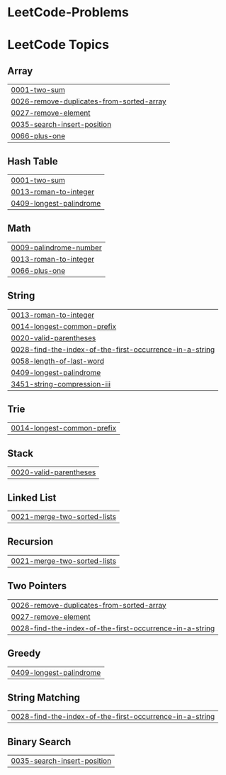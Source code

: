 # LeetCode-Problems
<!---LeetCode Topics Start-->
# LeetCode Topics
## Array
|  |
| ------- |
| [0001-two-sum](https://github.com/MohammedAmr04/LeetCode-Problems/tree/master/0001-two-sum) |
| [0026-remove-duplicates-from-sorted-array](https://github.com/MohammedAmr04/LeetCode-Problems/tree/master/0026-remove-duplicates-from-sorted-array) |
| [0027-remove-element](https://github.com/MohammedAmr04/LeetCode-Problems/tree/master/0027-remove-element) |
| [0035-search-insert-position](https://github.com/MohammedAmr04/LeetCode-Problems/tree/master/0035-search-insert-position) |
| [0066-plus-one](https://github.com/MohammedAmr04/LeetCode-Problems/tree/master/0066-plus-one) |
## Hash Table
|  |
| ------- |
| [0001-two-sum](https://github.com/MohammedAmr04/LeetCode-Problems/tree/master/0001-two-sum) |
| [0013-roman-to-integer](https://github.com/MohammedAmr04/LeetCode-Problems/tree/master/0013-roman-to-integer) |
| [0409-longest-palindrome](https://github.com/MohammedAmr04/LeetCode-Problems/tree/master/0409-longest-palindrome) |
## Math
|  |
| ------- |
| [0009-palindrome-number](https://github.com/MohammedAmr04/LeetCode-Problems/tree/master/0009-palindrome-number) |
| [0013-roman-to-integer](https://github.com/MohammedAmr04/LeetCode-Problems/tree/master/0013-roman-to-integer) |
| [0066-plus-one](https://github.com/MohammedAmr04/LeetCode-Problems/tree/master/0066-plus-one) |
## String
|  |
| ------- |
| [0013-roman-to-integer](https://github.com/MohammedAmr04/LeetCode-Problems/tree/master/0013-roman-to-integer) |
| [0014-longest-common-prefix](https://github.com/MohammedAmr04/LeetCode-Problems/tree/master/0014-longest-common-prefix) |
| [0020-valid-parentheses](https://github.com/MohammedAmr04/LeetCode-Problems/tree/master/0020-valid-parentheses) |
| [0028-find-the-index-of-the-first-occurrence-in-a-string](https://github.com/MohammedAmr04/LeetCode-Problems/tree/master/0028-find-the-index-of-the-first-occurrence-in-a-string) |
| [0058-length-of-last-word](https://github.com/MohammedAmr04/LeetCode-Problems/tree/master/0058-length-of-last-word) |
| [0409-longest-palindrome](https://github.com/MohammedAmr04/LeetCode-Problems/tree/master/0409-longest-palindrome) |
| [3451-string-compression-iii](https://github.com/MohammedAmr04/LeetCode-Problems/tree/master/3451-string-compression-iii) |
## Trie
|  |
| ------- |
| [0014-longest-common-prefix](https://github.com/MohammedAmr04/LeetCode-Problems/tree/master/0014-longest-common-prefix) |
## Stack
|  |
| ------- |
| [0020-valid-parentheses](https://github.com/MohammedAmr04/LeetCode-Problems/tree/master/0020-valid-parentheses) |
## Linked List
|  |
| ------- |
| [0021-merge-two-sorted-lists](https://github.com/MohammedAmr04/LeetCode-Problems/tree/master/0021-merge-two-sorted-lists) |
## Recursion
|  |
| ------- |
| [0021-merge-two-sorted-lists](https://github.com/MohammedAmr04/LeetCode-Problems/tree/master/0021-merge-two-sorted-lists) |
## Two Pointers
|  |
| ------- |
| [0026-remove-duplicates-from-sorted-array](https://github.com/MohammedAmr04/LeetCode-Problems/tree/master/0026-remove-duplicates-from-sorted-array) |
| [0027-remove-element](https://github.com/MohammedAmr04/LeetCode-Problems/tree/master/0027-remove-element) |
| [0028-find-the-index-of-the-first-occurrence-in-a-string](https://github.com/MohammedAmr04/LeetCode-Problems/tree/master/0028-find-the-index-of-the-first-occurrence-in-a-string) |
## Greedy
|  |
| ------- |
| [0409-longest-palindrome](https://github.com/MohammedAmr04/LeetCode-Problems/tree/master/0409-longest-palindrome) |
## String Matching
|  |
| ------- |
| [0028-find-the-index-of-the-first-occurrence-in-a-string](https://github.com/MohammedAmr04/LeetCode-Problems/tree/master/0028-find-the-index-of-the-first-occurrence-in-a-string) |
## Binary Search
|  |
| ------- |
| [0035-search-insert-position](https://github.com/MohammedAmr04/LeetCode-Problems/tree/master/0035-search-insert-position) |
<!---LeetCode Topics End-->